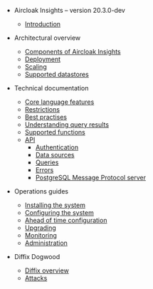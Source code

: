 - Aircloak Insights – version 20.3.0-dev

  - [Introduction](/)

- Architectural overview

  - [Components of Aircloak Insights](/components.md)
  - [Deployment](/deployment.md)
  - [Scaling](/scaling.md)
  - [Supported datastores](/datastores.md)

- Technical documentation

  - [Core language features](/sql.md)
  - [Restrictions](/sql/restrictions.md)
  - [Best practises](/sql/best-practises.md)
  - [Understanding query results](/sql/query-results.md)
  - [Supported functions](/sql/functions.md)
  - [API](/api.md)
    - [Authentication](/api.md#authentication)
    - [Data sources](/api/data_sources.md)
    - [Queries](/api/queries.md)
    - [Errors](/api/errors.md)
    - [PostgreSQL Message Protocol server](/api/psql.md)

- Operations guides

  - [Installing the system](/ops/installation.md)
  - [Configuring the system](/ops/configuration.md)
  - [Ahead of time configuration](/ops/ahead-of-time-configuration.md)
  - [Upgrading](/ops/upgrading.md)
  - [Monitoring](/ops/monitoring.md)
  - [Administration](/ops/administration.md)

- Diffix Dogwood

  - [Diffix overview](/diffix.md)
  - [Attacks](/attacks.md)
